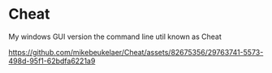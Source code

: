 # Cheat
My windows GUI version the command line util known as Cheat




https://github.com/mikebeukelaer/Cheat/assets/82675356/29763741-5573-498d-95f1-62bdfa6221a9

